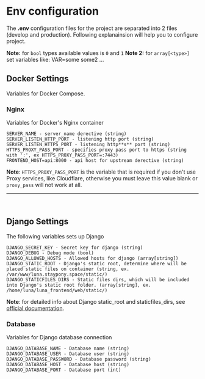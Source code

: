 # Env configuration
The **.env** configuration files for the project are separated into 2 files (develop and production). Following explanainsion will help you to configure project.

**Note:** for `bool` types available values is `0` and `1`
**Note 2:** for `array[<type>]` set variables like: VAR=some some2 ...

## Docker Settings
Variables for Docker Compose.

### Nginx
Variables for Docker's Nginx container
```
SERVER_NAME - server_name derective (string) 
SERVER_LISTEN_HTTP_PORT - listening http port (string)
SERVER_LISTEN_HTTPS_PORT - listening http**s** port (string)
HTTPS_PROXY_PASS_PORT - specifies proxy pass port to https (string with ':', ex HTTPS_PROXY_PASS_PORT=:7443)
FRONTEND_HOST=api:8000 - api host for upstream derective (string)
```
**Note**: `HTTPS_PROXY_PASS_PORT` is the variable that is required if you don't use Proxy services, like Cloudflare, otherwise you must leave this value blank or `proxy_pass` will not work at all.

---
<br>

## Django Settings
The following variables sets up Django
```
DJANGO_SECRET_KEY - Secret key for django (string)
DJANGO_DEBUG - Debug mode (bool)
DJANGO_ALLOWED_HOSTS - Allowed hosts for django (array[string])
DJANGO_STATIC_ROOT - Django's static root, determine where will be placed static files on container (string, ex. /var/www/luna.staypony.space/static/)
DJANGO_STATICFILES_DIRS - Static files dirs, which will be included into Django's static root folder. (array[string], ex. /home/luna/luna_frontend/web/static/)
```
**Note**: for detailed info about Django static_root and staticfiles_dirs, see [official documentation](https://docs.djangoproject.com/en/4.0/howto/static-files/).

### Database
Variables for Django database connection
```
DJANGO_DATABASE_NAME - Database name (string)
DJANGO_DATABASE_USER - Database user (string)
DJANGO_DATABASE_PASSWORD - Database password (string)
DJANGO_DATABASE_HOST - Database host (string)
DJANGO_DATABASE_PORT - Database port (int)
```